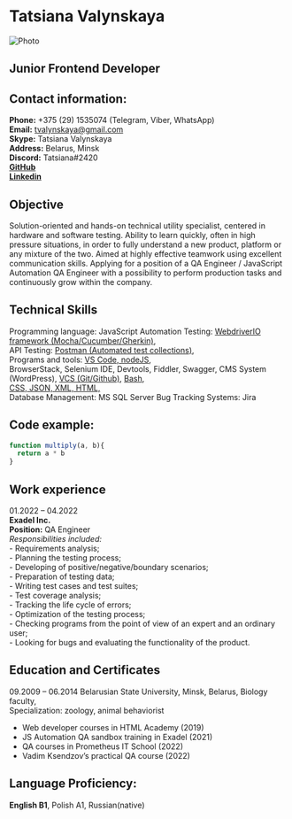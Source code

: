 # Tatsiana Valynskaya
![Photo](https://media-exp1.licdn.com/dms/image/D4E35AQHWMquz9FzAJg/profile-framedphoto-shrink_200_200/0/1653990119991?e=1663596000&v=beta&t=2Ak61Z5AV_1a7Bwu0_5UIgHgr2fmP07TReV41_kw4sg) 

## Junior Frontend Developer
## Contact information:
**Phone:** +375 (29) 1535074 (Telegram, Viber, WhatsApp)    
**Email:**  tvalynskaya@gmail.com   
**Skype:**  Tatsiana Valynskaya      
**Address:**  Belarus, Minsk  
**Discord:** Tatsiana#2420  
**[GitHub](https://github.com/lessatia)**    
**[Linkedin](https://www.linkedin.com/in/tanya-valynskaya)**  

## Objective 

Solution-oriented and hands-on technical utility specialist, centered in hardware and software testing. Ability to learn quickly, often in high pressure situations, in order to fully understand a new product, platform or any mixture of the two. Aimed at highly effective teamwork using excellent communication skills. Applying for a position of a QA Engineer / JavaScript Automation QA Engineer with a possibility to perform production tasks and continuously grow within the company.

## Technical Skills 

Programming language: JavaScript 
Automation Testing: [WebdriverIO framework (Mocha/Cucumber/Gherkin)](https://github.com/lessatia/JS-AutomationQA),  
API Testing: [Postman (Automated test collections)]( https://github.com/lessatia/Postman),   
Programs and tools: [VS Code, nodeJS](https://github.com/lessatia/JS_course),   
BrowserStack, Selenium IDE, Devtools, Fiddler, Swagger, CMS System (WordPress), [VCS (Git/Github)]( https://github.com/lessatia/Git_Hub-branches),
[Bash]( https://github.com/lessatia/Bash),  
[CSS, JSON, XML, HTML,](https://github.com/lessatia/JS-theZoo_webSite)  
Database Management: MS SQL Server
Bug Tracking Systems: Jira  

## Code example:
``` javascript
function multiply(a, b){
  return a * b  
} 
```

## Work experience 

01.2022 – 04.2022        
**Exadel Inc.**    
**Position:** QA Engineer  
*Responsibilities included:*   
                          - Requirements analysis;  
                          - Planning the testing process;   
                          - Developing of positive/negative/boundary scenarios;  
                          - Preparation of testing data;  
                          - Writing test cases and test suites;   
                          - Test coverage analysis;  
                          - Tracking the life cycle of errors;   
                          - Optimization of the testing process;   
                          - Checking programs from the point of view of an expert and an ordinary user;  
                          - Looking for bugs and evaluating the functionality of the product.

## Education and Certificates 

09.2009 – 06.2014 
Belarusian State University, Minsk, Belarus, Biology faculty,   
Specialization: zoology, animal behaviorist            
                                           
* Web developer courses in HTML Academy (2019)  
* JS Automation QA sandbox training in Exadel (2021)    
* QA courses in Prometheus IT School (2022)  
* Vadim Ksendzov’s practical QA course (2022)   

## Language Proficiency:
**English B1**, Polish A1, Russian(native)
